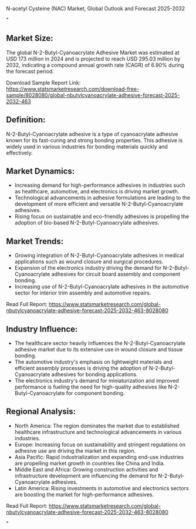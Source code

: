 N-acetyl Cysteine (NAC) Market, Global Outlook and Forecast 2025-2032

"<h2>Market Size:</h2>
<p>The global N-2-Butyl-Cyanoacrylate Adhesive Market was estimated at USD 173 million in 2024 and is projected to reach USD 295.03 million by 2032, indicating a compound annual growth rate (CAGR) of 6.90% during the forecast period.</p>
<p>Download Sample Report Link: <a href='https://www.statsmarketresearch.com/download-free-sample/8028080/global-nbutylcyanoacrylate-adhesive-forecast-2025-2032-463'>https://www.statsmarketresearch.com/download-free-sample/8028080/global-nbutylcyanoacrylate-adhesive-forecast-2025-2032-463</a> </p>

<h2>Definition:</h2>
<p>N-2-Butyl-Cyanoacrylate adhesive is a type of cyanoacrylate adhesive known for its fast-curing and strong bonding properties. This adhesive is widely used in various industries for bonding materials quickly and effectively.</p>

<h2>Market Dynamics:</h2>
<ul>
    <li>Increasing demand for high-performance adhesives in industries such as healthcare, automotive, and electronics is driving market growth.</li>
    <li>Technological advancements in adhesive formulations are leading to the development of more efficient and versatile N-2-Butyl-Cyanoacrylate adhesives.</li>
    <li>Rising focus on sustainable and eco-friendly adhesives is propelling the adoption of bio-based N-2-Butyl-Cyanoacrylate adhesives.</li>
</ul>

<h2>Market Trends:</h2>
<ul>
    <li>Growing integration of N-2-Butyl-Cyanoacrylate adhesives in medical applications such as wound closure and surgical procedures.</li>
    <li>Expansion of the electronics industry driving the demand for N-2-Butyl-Cyanoacrylate adhesives for circuit board assembly and component bonding.</li>
    <li>Increasing use of N-2-Butyl-Cyanoacrylate adhesives in the automotive sector for interior trim assembly and automotive repairs.</li>
</ul>
<p>Read Full Report: <a href='https://www.statsmarketresearch.com/global-nbutylcyanoacrylate-adhesive-forecast-2025-2032-463-8028080'>https://www.statsmarketresearch.com/global-nbutylcyanoacrylate-adhesive-forecast-2025-2032-463-8028080</a></p>

<h2>Industry Influence:</h2>
<ul>
    <li>The healthcare sector heavily influences the N-2-Butyl-Cyanoacrylate adhesive market due to its extensive use in wound closure and tissue bonding.</li>
    <li>The automotive industry's emphasis on lightweight materials and efficient assembly processes is driving the adoption of N-2-Butyl-Cyanoacrylate adhesives for bonding applications.</li>
    <li>The electronics industry's demand for miniaturization and improved performance is fueling the need for high-quality adhesives like N-2-Butyl-Cyanoacrylate for component bonding.</li>
</ul>

<h2>Regional Analysis:</h2>
<ul>
    <li>North America: The region dominates the market due to established healthcare infrastructure and technological advancements in various industries.</li>
    <li>Europe: Increasing focus on sustainability and stringent regulations on adhesive use are driving the market in this region.</li>
    <li>Asia Pacific: Rapid industrialization and expanding end-use industries are propelling market growth in countries like China and India.</li>
    <li>Middle East and Africa: Growing construction activities and infrastructure development are influencing the demand for N-2-Butyl-Cyanoacrylate adhesives.</li>
    <li>Latin America: Rising investments in automotive and electronics sectors are boosting the market for high-performance adhesives.</li>
</ul>
<p>Read Full Report: <a href='https://www.statsmarketresearch.com/global-nbutylcyanoacrylate-adhesive-forecast-2025-2032-463-8028080'>https://www.statsmarketresearch.com/global-nbutylcyanoacrylate-adhesive-forecast-2025-2032-463-8028080</a></p>"
